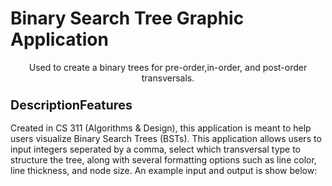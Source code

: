 # Binary Search Tree Graphic Application
<p align="center">
Used to create a binary trees for pre-order,in-order, and post-order transversals.
</p>

<h3><b><big>DescriptionFeatures</big></b></h3>
Created in CS 311 (Algorithms & Design), this application is meant to help users visualize Binary Search Trees (BSTs). This application allows users to input integers seperated by a comma, select which transversal type to structure the tree, along with several formatting options such as line color, line thickness, and node size. An example input and output is show below:
<p align="center">
<a href=""><img src="" title="" /></a>
</p>


